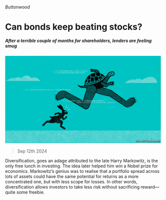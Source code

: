 ###### Buttonwood

# Can bonds keep beating stocks? 

##### After a terrible couple of months for shareholders, lenders are feeling smug 

![image](images/20240914_FND002.jpg) 

> Sep 12th 2024 

Diversification, goes an adage attributed to the late Harry Markowitz, is the only free lunch in investing. The idea later helped him win a Nobel prize for economics. Markowitz’s genius was to realise that a portfolio spread across lots of assets could have the same potential for returns as a more concentrated one, but with less scope for losses. In other words, diversification allows investors to take less risk without sacrificing reward—quite some freebie.

